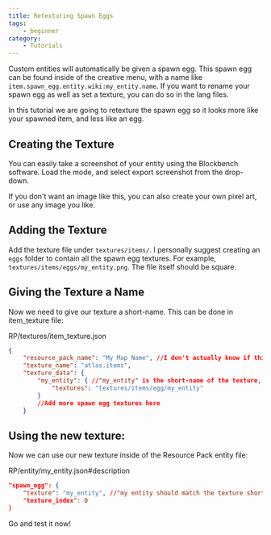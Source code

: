 ```yaml
---
title: Retexturing Spawn Eggs
tags:
    - beginner
category:
	- Tutorials
---
```


Custom entities will automatically be given a spawn egg. This spawn egg can be found inside of the creative menu, with a name like `item.spawn_egg.entity.wiki:my_entity.name`. If you want to rename your spawn egg as well as set a texture, you can do so in the lang files.

In this tutorial we are going to retexture the spawn egg so it looks more like your spawned item, and less like an egg.

## Creating the Texture

You can easily take a screenshot of your entity using the Blockbench software. Load the mode, and select export screenshot from the drop-down.

If you don't want an image like this, you can also create your own pixel art, or use any image you like.

## Adding the Texture

Add the texture file under `textures/items/`. I personally suggest creating an `eggs` folder to contain all the spawn egg textures. For example, `textures/items/eggs/my_entity.png`. The file itself should be square.

## Giving the Texture a Name

Now we need to give our texture a short-name. This can be done in item_texture file:

<CodeHeader>RP/textures/item_texture.json</CodeHeader>

```json
{
	"resource_pack_name": "My Map Name", //I don't actually know if this field does anything.
	"texture_name": "atlas.items",
	"texture_data": {
		"my_entity": { //"my_entity" is the short-name of the texture, which we can reference later
			"textures": "textures/items/egg/my_entity"
		}
        //Add more spawn egg textures here
    }
```

## Using the new texture:

Now we can use our new texture inside of the Resource Pack entity file:

<CodeHeader>RP/entity/my_entity.json#description</CodeHeader>

```json
"spawn_egg": {
    "texture": "my_entity", //"my entity should match the texture short-name we created in step-1.
    "texture_index": 0
}
```

Go and test it now!